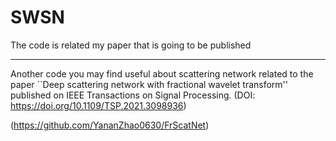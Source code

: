 # SWSN
The code is related my paper that is going to be published


-----------------------------------------------------------------------------------
Another code you may find useful about scattering network related to the paper ``Deep scattering network with fractional wavelet transform'' published on IEEE Transactions on Signal Processing. (DOI: https://doi.org/10.1109/TSP.2021.3098936)

(https://github.com/YananZhao0630/FrScatNet)
